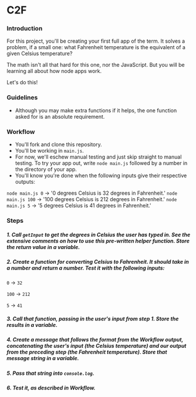 # C2F


### Introduction

For this project, you'll be creating your first full app of the term. It solves a problem, if a small one: what Fahrenheit temperature is the equivalent of a given Celsius temperature?

The math isn't all that hard for this one, nor the JavaScript. But you will be learning all about how node apps work.

Let's do this!


### Guidelines

* Although you may make extra functions if it helps, the one function asked for is an absolute requirement.


### Workflow

* You'll fork and clone this repository.
* You'll be working in `main.js`.
* For now, we'll eschew manual testing and just skip straight to manual testing. To try your app out, write `node main.js` followed by a number in the directory of your app.
* You'll know you're done when the following inputs give their respective outputs:

`node main.js 0` -> '0 degrees Celsius is 32 degrees in Fahrenheit.'
`node main.js 100` -> '100 degrees Celsius is 212 degrees in Fahrenheit.'
`node main.js 5` -> '5 degrees Celsius is 41 degrees in Fahrenheit.'


### Steps

##### 1. Call `getInput` to get the degrees in Celsius the user has typed in. See the extensive comments on how to use this pre-written helper function. Store the return value in a variable.
##### 2. Create a function for converting Celsius to Fahrenheit. It should take in a number and return a number. Test it with the following inputs:

`0` -> `32`

`100` -> `212`

`5` -> `41`


##### 3. Call that function, passing in the user's input from step 1. Store the results in a variable.
##### 4. Create a message that follows the format from the Workflow output, concatenating the user's input (the Celsius temperature) and our output from the preceding step (the Fahrenheit temperature). Store that message string in a variable.
##### 5. Pass that string into `console.log`.
##### 6. Test it, as described in Workflow.
